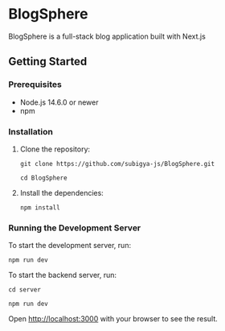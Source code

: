 # BlogSphere

BlogSphere is a full-stack blog application built with Next.js

## Getting Started

### Prerequisites

- Node.js 14.6.0 or newer
- npm

### Installation

1. Clone the repository:
   ```
   git clone https://github.com/subigya-js/BlogSphere.git
   ```

   ```
   cd BlogSphere
   ```

2. Install the dependencies:
   ```
   npm install
   ```

### Running the Development Server

To start the development server, run:

```
npm run dev
```

To start the backend server, run:

```
cd server
```

```
npm run dev
```

Open [http://localhost:3000](http://localhost:3000) with your browser to see the result.

